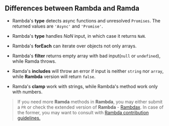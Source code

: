 ## Differences between Rambda and Ramda

- Rambda's **type** detects async functions and unresolved `Promises`. The returned values are `'Async'` and `'Promise'`.

- Rambda's **type** handles *NaN* input, in which case it returns `NaN`.

- Rambda's **forEach** can iterate over objects not only arrays.

- Rambda's **filter** returns empty array with bad input(`null` or `undefined`), while Ramda throws.

- Ramda's **includes** will throw an error if input is neither `string` nor `array`, while **Rambda** version will return `false`.

- Ramda's **clamp** work with strings, while Rambda's method work only with numbers.

> If you need more **Ramda** methods in **Rambda**, you may either submit a `PR` or check the extended version of **Rambda** - [Rambdax](https://github.com/selfrefactor/rambdax). In case of the former, you may want to consult with [Rambda contribution guidelines.](CONTRIBUTING.md)